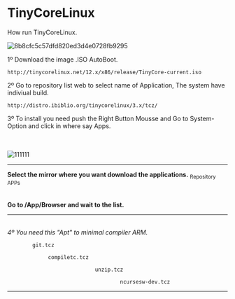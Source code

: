 # TinyCoreLinux
How run TinyCoreLinux.

![8b8cfc5c57dfd820ed3d4e0728fb9295](https://user-images.githubusercontent.com/74788266/128921665-7f5be774-3c25-4910-81b1-142a860e4890.png)


1º Download the image .ISO AutoBoot.

    http://tinycorelinux.net/12.x/x86/release/TinyCore-current.iso

2º Go to repository list web to select name of Application, The system have indiviual build.

    http://distro.ibiblio.org/tinycorelinux/3.x/tcz/
    
    
3º To install you need push the Right Button Mousse and Go to System-Option and click in where say Apps.</b><br>
<br>
<br>

![111111](https://user-images.githubusercontent.com/74788266/128923314-730ebd20-d905-43f0-bc27-58cdddaf1b71.jpg)
________________________________________________________________
<b>Select the mirror where you want download the applications.</b>  <sub> Repository APPs</sub>   <br>
<br>
<br>
<b> Go to /App/Browser and wait to the list. </b><br>
_____________________________________________________________________________

<br>
<em>4º You need this "Apt" to minimal compiler ARM.</em>


            git.tcz
            
                 compiletc.tcz

                                unzip.tcz

                                        ncursesw-dev.tcz

_________________________________________________________________

    
    





